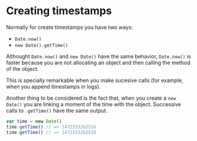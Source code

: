 # Creating timestamps

Normally for create timestamps you have two ways:

- `Date.now()`
- `new Date().getTime()`

Althought `Date.now()` and `new Date()` have the same behavior, `Date.now()` is faster because you are not allocating an object and then calling the method of the object.

This is specially remarkable when you make sucesive calls (for example, when you append timestamps in logs).

Another thing to be considered is the fact that, when you create a `new Date()` you are linking a moment of the time with the object. Successive calls to `.getTime()` have the same output.

```js
var time = new Date()
time.getTime() // => 1472153262516
time.getTime() // => 1472153262516
```
